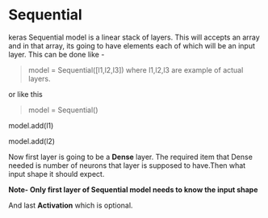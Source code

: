 # Sequential

keras Sequential model is a linear stack of layers. This will accepts an array and in that array, its going to have elements each of which will be an input layer. 
This can be done like -
> model = Sequential([l1,l2,l3]) where l1,l2,l3 are example of actual layers.

 or like this
 
> model = Sequential()

  model.add(l1)
  
  model.add(l2)
  
  Now first layer is going to be a **Dense** layer. The required item that Dense needed is number of neurons that layer is supposed to have.Then what input shape it should expect.
  
  **Note- Only first layer of Sequential model needs to know the input shape**
  
And last **Activation** which is optional.
